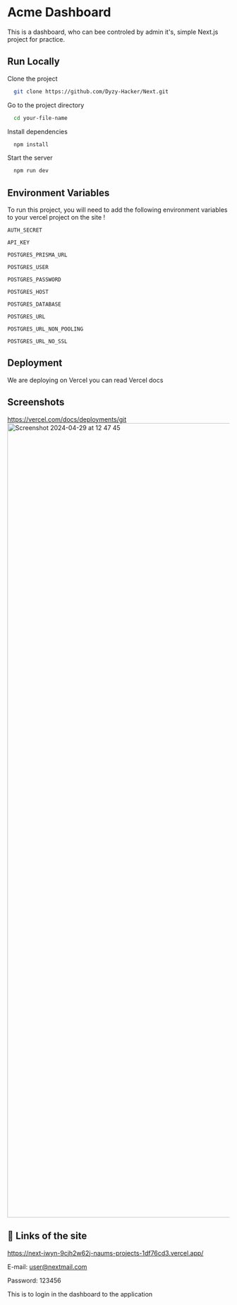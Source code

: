 
# Acme Dashboard

This is a dashboard, who can bee controled by admin it's, simple Next.js project for practice.


## Run Locally

Clone the project

```bash
  git clone https://github.com/Dyzy-Hacker/Next.git
```

Go to the project directory

```bash
  cd your-file-name
```

Install dependencies

```bash
  npm install
```

Start the server

```bash
  npm run dev
```


## Environment Variables

To run this project, you will need to add the following environment variables to your vercel project on the site !

`AUTH_SECRET`

`API_KEY`

`POSTGRES_PRISMA_URL`

`POSTGRES_USER`

`POSTGRES_PASSWORD`

`POSTGRES_HOST`

`POSTGRES_DATABASE`

`POSTGRES_URL`

`POSTGRES_URL_NON_POOLING`

`POSTGRES_URL_NO_SSL`


## Deployment

We are deploying on Vercel you can read Vercel docs

## Screenshots

https://vercel.com/docs/deployments/git<img width="1800" alt="Screenshot 2024-04-29 at 12 47 45" src="https://github.com/Dyzy-Hacker/Next/assets/69049191/0385565a-d801-422e-8361-ff30a07dda07">


## 🔗 Links of the site

https://next-iwyn-9cjh2w62j-naums-projects-1df76cd3.vercel.app/

E-mail: user@nextmail.com

Password: 123456

This is to login in the dashboard to the application



